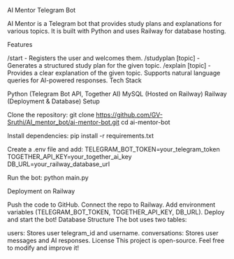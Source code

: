 AI Mentor Telegram Bot

AI Mentor is a Telegram bot that provides study plans and explanations for various topics. It is built with Python and uses Railway for database hosting.

Features

/start - Registers the user and welcomes them.
/studyplan [topic] - Generates a structured study plan for the given topic.
/explain [topic] - Provides a clear explanation of the given topic.
Supports natural language queries for AI-powered responses.
Tech Stack

Python (Telegram Bot API, Together AI)
MySQL (Hosted on Railway)
Railway (Deployment & Database)
Setup

Clone the repository:
git clone https://github.com/GV-Sruthi/AI_mentor_bot/ai-mentor-bot.git
cd ai-mentor-bot

Install dependencies:
pip install -r requirements.txt

Create a .env file and add:
TELEGRAM_BOT_TOKEN=your_telegram_token
TOGETHER_API_KEY=your_together_ai_key
DB_URL=your_railway_database_url

Run the bot:
python main.py

Deployment on Railway

Push the code to GitHub.
Connect the repo to Railway.
Add environment variables (TELEGRAM_BOT_TOKEN, TOGETHER_API_KEY, DB_URL).
Deploy and start the bot!
Database Structure
The bot uses two tables:

users: Stores user telegram_id and username.
conversations: Stores user messages and AI responses.
License
This project is open-source. Feel free to modify and improve it!